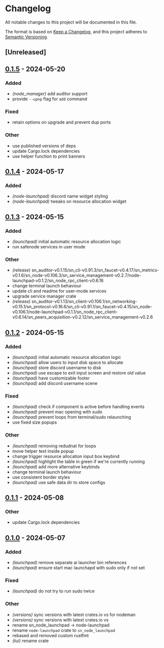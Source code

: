 # Changelog
All notable changes to this project will be documented in this file.

The format is based on [Keep a Changelog](https://keepachangelog.com/en/1.0.0/),
and this project adheres to [Semantic Versioning](https://semver.org/spec/v2.0.0.html).

## [Unreleased]

## [0.1.5](https://github.com/maidsafe/safe_network/compare/node-launchpad-v0.1.4...node-launchpad-v0.1.5) - 2024-05-20

### Added
- *(node_manager)* add auditor support
- provide `--upnp` flag for `add` command

### Fixed
- retain options on upgrade and prevent dup ports

### Other
- use published versions of deps
- update Cargo.lock dependencies
- use helper function to print banners

## [0.1.4](https://github.com/maidsafe/safe_network/compare/node-launchpad-v0.1.3...node-launchpad-v0.1.4) - 2024-05-17

### Added
- *(node-launchpad)* discord name widget styling
- *(node-launchpad)* tweaks on resource allocation widget

## [0.1.3](https://github.com/maidsafe/safe_network/compare/node-launchpad-v0.1.2...node-launchpad-v0.1.3) - 2024-05-15

### Added
- *(launchpad)* initial automatic resource allocation logic
- run safenode services in user mode

### Other
- *(release)* sn_auditor-v0.1.15/sn_cli-v0.91.3/sn_faucet-v0.4.17/sn_metrics-v0.1.6/sn_node-v0.106.3/sn_service_management-v0.2.7/node-launchpad-v0.1.2/sn_node_rpc_client-v0.6.16
- change terminal launch behaviour
- update cli and readme for user-mode services
- upgrade service manager crate
- *(release)* sn_auditor-v0.1.13/sn_client-v0.106.1/sn_networking-v0.15.1/sn_protocol-v0.16.6/sn_cli-v0.91.1/sn_faucet-v0.4.15/sn_node-v0.106.1/node-launchpad-v0.1.1/sn_node_rpc_client-v0.6.14/sn_peers_acquisition-v0.2.12/sn_service_management-v0.2.6

## [0.1.2](https://github.com/maidsafe/safe_network/compare/node-launchpad-v0.1.1...node-launchpad-v0.1.2) - 2024-05-15

### Added
- *(launchpad)* initial automatic resource allocation logic
- *(launchpad)* allow users to input disk space to allocate
- *(launchpad)* store discord username to disk
- *(launchpad)* use escape to exit input screen and restore old value
- *(launchpad)* have customizable footer
- *(launchpad)* add discord username scene

### Fixed
- *(launchpad)* check if component is active before handling events
- *(launchpad)* prevent mac opening with sudo
- *(launchpad)* prevent loops from terminal/sudo relaunching
- use fixed size popups

### Other
- *(launchpad)* removing redudnat for loops
- move helper text inside popup
- change trigger resource allocation input box keybind
- *(launchpad)* highlight the table in green if we're currently running
- *(launchpad)* add more alternative keybinds
- change terminal launch behaviour
- use consistent border styles
- *(launchpad)* use safe data dir to store configs

## [0.1.1](https://github.com/maidsafe/safe_network/compare/node-launchpad-v0.1.0...node-launchpad-v0.1.1) - 2024-05-08

### Other
- update Cargo.lock dependencies

## [0.1.0](https://github.com/maidsafe/safe_network/releases/tag/node-launchpad-v0.1.0) - 2024-05-07

### Added
- *(launchpad)* remove separate ai launcher bin references
- *(launchpad)* ensure start mac launchapd with sudo only if not set

### Fixed
- *(launchpad)* do not try to run sudo twice

### Other
- *(versions)* sync versions with latest crates.io vs for nodeman
- *(versions)* sync versions with latest crates.io vs
- rename sn_node_launchpad -> node-launchpad
- rename `node-launchpad` crate to `sn_node_launchpad`
- rebased and removed custom rustfmt
- *(tui)* rename crate
